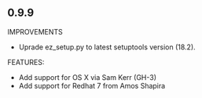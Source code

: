 ## 0.9.9

IMPROVEMENTS

* Uprade ez_setup.py to latest setuptools version (18.2).

FEATURES:

* Add support for OS X via Sam Kerr (GH-3)
* Add support for Redhat 7 from Amos Shapira
